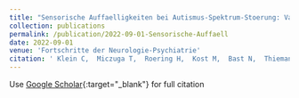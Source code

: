 ```yaml
---
title: "Sensorische Auffaelligkeiten bei Autismus-Spektrum-Stoerung: Validierung und Adaptation des englischsprachigen Sensory Perception Quotient (SPQ) von Tavassoli und Kollegen."
collection: publications
permalink: /publication/2022-09-01-Sensorische-Auffaell
date: 2022-09-01
venue: 'Fortschritte der Neurologie-Psychiatrie'
citation: ' Klein C,  Miczuga T,  Roering H,  Kost M,  Bast N,  Thiemann U,  Jarczok T,  Fleischhaker C,  Tebartz Elst,  Riedel A,  Biscaldi M, &quot;Sensorische Auffaelligkeiten bei Autismus-Spektrum-Stoerung: Validierung und Adaptation des englischsprachigen Sensory Perception Quotient (SPQ) von Tavassoli und Kollegen..&quot; Fortschritte der Neurologie-Psychiatrie, 2022.'
---
```

Use [Google Scholar](https://scholar.google.com/scholar?q=Sensorische+Auffaelligkeiten+bei+Autismus+Spektrum+Stoerung:+Validierung+und+Adaptation+des+englischsprachigen+Sensory+Perception+Quotient+(SPQ)+von+Tavassoli+und+Kollegen.){:target="_blank"} for full citation